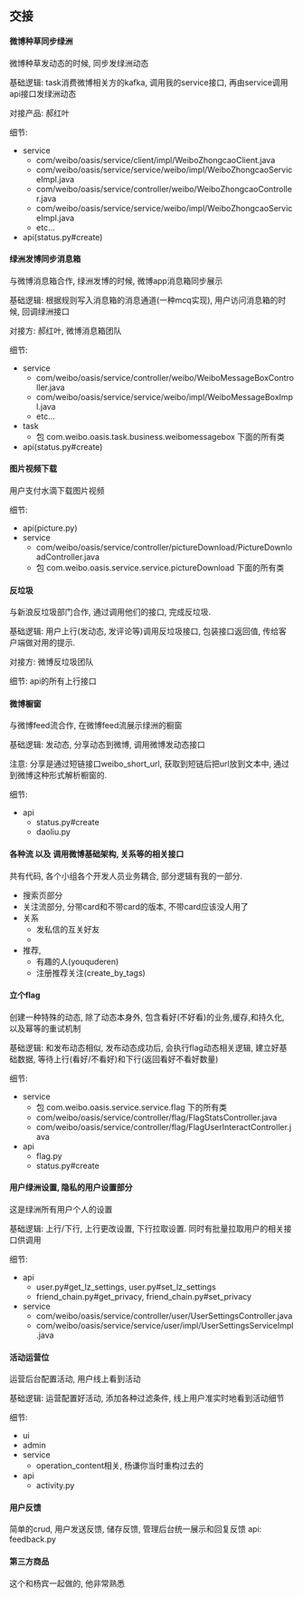 ## 交接

#### 微博种草同步绿洲
微博种草发动态的时候, 同步发绿洲动态

基础逻辑: task消费微博相关方的kafka, 调用我的service接口, 再由service调用api接口发绿洲动态

对接产品: 郝红叶

细节:
* service
    - com/weibo/oasis/service/client/impl/WeiboZhongcaoClient.java
    - com/weibo/oasis/service/service/weibo/impl/WeiboZhongcaoServiceImpl.java
    - com/weibo/oasis/service/controller/weibo/WeiboZhongcaoController.java
    - com/weibo/oasis/service/service/weibo/impl/WeiboZhongcaoServiceImpl.java
    - etc...
* api(status.py#create)


#### 绿洲发博同步消息箱
与微博消息箱合作, 绿洲发博的时候, 微博app消息箱同步展示

基础逻辑: 根据规则写入消息箱的消息通道(一种mcq实现), 用户访问消息箱的时候, 回调绿洲接口

对接方: 郝红叶, 微博消息箱团队

细节:
* service
  - com/weibo/oasis/service/controller/weibo/WeiboMessageBoxController.java
  - com/weibo/oasis/service/service/weibo/impl/WeiboMessageBoxImpl.java
  - etc...
* task
   - 包 com.weibo.oasis.task.business.weibomessagebox 下面的所有类
* api(status.py#create) 

#### 图片视频下载
用户支付水滴下载图片视频

细节:
* api(picture.py)
* service
  - com/weibo/oasis/service/controller/pictureDownload/PictureDownloadController.java
  - 包 com.weibo.oasis.service.service.pictureDownload 下面的所有类

#### 反垃圾
与新浪反垃圾部门合作, 通过调用他们的接口, 完成反垃圾.

基础逻辑: 用户上行(发动态, 发评论等)调用反垃圾接口, 包装接口返回值, 传给客户端做对用的提示.

对接方: 微博反垃圾团队

细节: api的所有上行接口

#### 微博橱窗
与微博feed流合作, 在微博feed流展示绿洲的橱窗

基础逻辑: 发动态, 分享动态到微博, 调用微博发动态接口

注意: 分享是通过短链接口weibo_short_url, 获取到短链后把url放到文本中, 通过到微博这种形式解析橱窗的.

细节: 
* api
  - status.py#create
  - daoliu.py

#### 各种流 以及 调用微博基础架构, 关系等的相关接口
共有代码, 各个小组各个开发人员业务耦合, 部分逻辑有我的一部分.
* 搜索页部分
* 关注流部分, 分带card和不带card的版本, 不带card应该没人用了
* 关系
  - 发私信的互关好友
  - 
* 推荐, 
  - 有趣的人(youquderen)
  - 注册推荐关注(create_by_tags)

#### 立个flag
创建一种特殊的动态, 除了动态本身外, 包含看好(不好看)的业务,缓存,和持久化, 以及幂等的重试机制

基础逻辑: 和发布动态相似, 发布动态成功后, 会执行flag动态相关逻辑, 建立好基础数据, 等待上行(看好/不看好)和下行(返回看好不看好数量)

细节: 
* service
  - 包 com.weibo.oasis.service.service.flag 下的所有类
  - com/weibo/oasis/service/controller/flag/FlagStatsController.java
  - com/weibo/oasis/service/controller/flag/FlagUserInteractController.java
* api
  - flag.py
  - status.py#create


#### 用户绿洲设置, 隐私的用户设置部分
这是绿洲所有用户个人的设置

基础逻辑: 上行/下行, 上行更改设置, 下行拉取设置. 同时有批量拉取用户的相关接口供调用

细节:
* api
  - user.py#get_lz_settings, user.py#set_lz_settings
  - friend_chain.py#get_privacy, friend_chain.py#set_privacy
* service
  - com/weibo/oasis/service/controller/user/UserSettingsController.java
  - com/weibo/oasis/service/service/user/impl/UserSettingsServiceImpl.java

#### 活动运营位
运营后台配置活动, 用户线上看到活动

基础逻辑: 运营配置好活动, 添加各种过滤条件, 线上用户准实时地看到活动细节

细节: 
* ui
* admin
* service
  - operation_content相关, 杨谦你当时重构过去的
* api
  - activity.py

#### 用户反馈
简单的crud, 用户发送反馈, 储存反馈, 管理后台统一展示和回复反馈
api: feedback.py

#### 第三方商品
这个和杨宾一起做的, 他非常熟悉